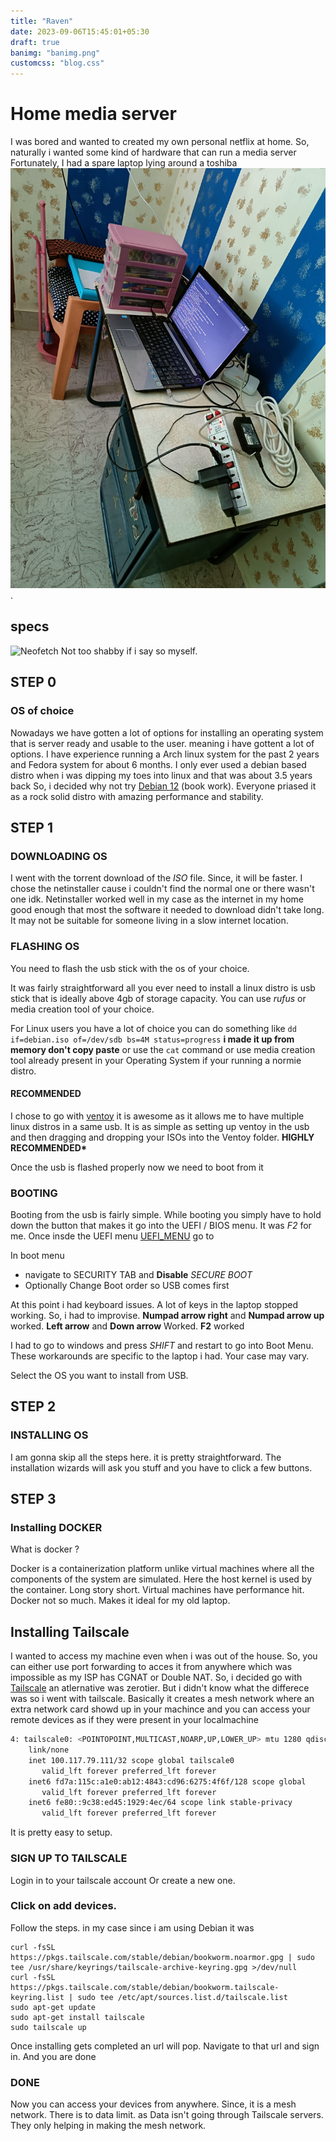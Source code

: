 ```yaml
---
title: "Raven"
date: 2023-09-06T15:45:01+05:30
draft: true
banimg: "banimg.png"
customcss: "blog.css"
---
```


# Home media server

I was bored and wanted to created my own personal netflix at home. So, naturally i wanted some kind of hardware that can run a media server
Fortunately, I had a spare laptop lying around a toshiba ![toshiba](laptop.jpg).

## specs

![Neofetch](../neofetch.png)
Not too shabby if i say so myself.

## STEP 0

### OS of choice

Nowadays we have gotten a lot of options for installing an operating system that is server ready and usable to the user.
meaning i have gottent a lot of options. I have experience running a Arch linux system for the past 2 years and Fedora system
for about 6 months. I only ever used a debian based distro when i was dipping my toes into linux and that was about 3.5 years back
So, i decided why not try [Debian 12](https://debian.org) (book work).
Everyone priased it as a rock solid distro with amazing performance and stability.

## STEP 1

### DOWNLOADING OS

I went with the torrent download of the _ISO_ file. Since, it will be faster. I chose the netinstaller cause i couldn't find the normal one or there wasn't one idk.
Netinstaller worked well in my case as the internet in my home good enough that most the software it needed to download didn't take long. It may not be suitable for
someone living in a slow internet location.

### FLASHING OS

You need to flash the usb stick with the os of your choice.

It was fairly straightforward all you ever need to install a linux distro is usb stick that is ideally above 4gb of storage capacity.
You can use _rufus_ or media creation tool of your choice.

For Linux users you have a lot of choice you can do something like
`dd if=debian.iso of=/dev/sdb bs=4M status=progress` **i made it up from memory don't copy paste**
or use the `cat` command or use media creation tool already present in your Operating System if your running a normie distro.

#### RECOMMENDED

I chose to go with [ventoy](https://www.ventoy.net) it is awesome as it allows me to have multiple linux distros in a same usb.
It is as simple as setting up ventoy in the usb and then dragging and dropping your ISOs into the Ventoy folder.
**HIGHLY RECOMMENDED\***

Once the usb is flashed properly now we need to boot from it

### BOOTING

Booting from the usb is fairly simple.
While booting you simply have to hold down the button that makes it go into the UEFI / BIOS menu.
It was _F2_ for me.
Once insde the UEFI menu [UEFI_MENU](../uefi_menu.jpg) go to

In boot menu

- navigate to SECURITY TAB and **Disable** _SECURE BOOT_
- Optionally Change Boot order so USB comes first

At this point i had keyboard issues. A lot of keys in the laptop stopped working.
So, i had to improvise. **Numpad arrow right** and **Numpad arrow up** worked. **Left arrow** and **Down arrow** Worked. **F2** worked

I had to go to windows and press _SHIFT_ and restart to go into Boot Menu.
These workarounds are specific to the laptop i had. Your case may vary.

Select the OS you want to install from USB.

## STEP 2

### INSTALLING OS

I am gonna skip all the steps here. it is pretty straightforward.
The installation wizards will ask you stuff and you have to click a few buttons.

## STEP 3

### Installing DOCKER

What is docker ?

Docker is a containerization platform unlike virtual machines where all the components of the system are simulated. Here the host kernel is used by the container.
Long story short. Virtual machines have performance hit. Docker not so much. Makes it ideal for my old laptop.

## Installing Tailscale

I wanted to access my machine even when i was out of the house. So, you can either use
port forwarding to acces it from anywhere which was impossible as my ISP has CGNAT or Double NAT.
So, i decided go with [Tailscale](https://tailscale.com) an atlernative was zerotier. But i didn't know what the differece was
so i went with tailscale. Basically it creates a mesh network where an extra network card showd up in your machince and you can access your remote devices as if they were present in your localmachine

```bash
4: tailscale0: <POINTOPOINT,MULTICAST,NOARP,UP,LOWER_UP> mtu 1280 qdisc fq_codel state UNKNOWN group default qlen 500
    link/none
    inet 100.117.79.111/32 scope global tailscale0
       valid_lft forever preferred_lft forever
    inet6 fd7a:115c:a1e0:ab12:4843:cd96:6275:4f6f/128 scope global
       valid_lft forever preferred_lft forever
    inet6 fe80::9c38:ed45:1929:4ec/64 scope link stable-privacy
       valid_lft forever preferred_lft forever
```

It is pretty easy to setup.

### SIGN UP TO TAILSCALE

Login in to your tailscale account Or create a new one.

### Click on add devices.

Follow the steps.
in my case since i am using Debian it was

```
curl -fsSL https://pkgs.tailscale.com/stable/debian/bookworm.noarmor.gpg | sudo tee /usr/share/keyrings/tailscale-archive-keyring.gpg >/dev/null
curl -fsSL https://pkgs.tailscale.com/stable/debian/bookworm.tailscale-keyring.list | sudo tee /etc/apt/sources.list.d/tailscale.list
sudo apt-get update
sudo apt-get install tailscale
sudo tailscale up
```

Once installing gets completed an url will pop. Navigate to that url and sign in.
And you are done

### DONE

Now you can access your devices from anywhere.
Since, it is a mesh network. There is to data limit. as Data isn't going through Tailscale servers.
They only helping in making the mesh network.

